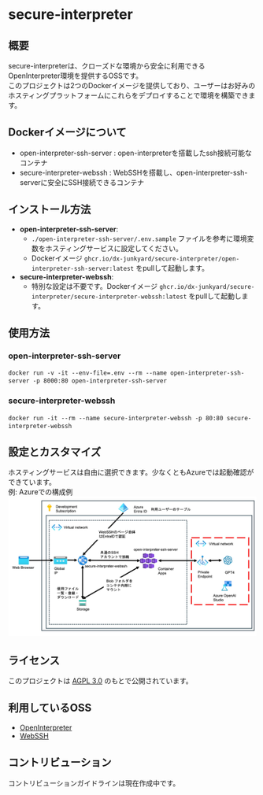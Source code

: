 # secure-interpreter

## 概要
secure-interpreterは、クローズドな環境から安全に利用できるOpenInterpreter環境を提供するOSSです。  
このプロジェクトは2つのDockerイメージを提供しており、ユーザーはお好みのホスティングプラットフォームにこれらをデプロイすることで環境を構築できます。

## Dockerイメージについて
- open-interpreter-ssh-server : open-interpreterを搭載したssh接続可能なコンテナ
- secure-interpreter-webssh : WebSSHを搭載し、open-interpreter-ssh-serverに安全にSSH接続できるコンテナ

## インストール方法
- **open-interpreter-ssh-server**: 
  - `./open-interpreter-ssh-server/.env.sample` ファイルを参考に環境変数をホスティングサービスに設定してください。
  - Dockerイメージ `ghcr.io/dx-junkyard/secure-interpreter/open-interpreter-ssh-server:latest` をpullして起動します。
- **secure-interpreter-webssh**: 
  - 特別な設定は不要です。Dockerイメージ `ghcr.io/dx-junkyard/secure-interpreter/secure-interpreter-webssh:latest` をpullして起動します。

## 使用方法
### open-interpreter-ssh-server
```
docker run -v -it --env-file=.env --rm --name open-interpreter-ssh-server -p 8000:80 open-interpreter-ssh-server
```

### secure-interpreter-webssh
```
docker run -it --rm --name secure-interpreter-webssh -p 80:80 secure-interpreter-webssh
```

## 設定とカスタマイズ
ホスティングサービスは自由に選択できます。少なくともAzureでは起動確認ができています。  
例: Azureでの構成例
![AzureHostingExample.jpg](https://raw.githubusercontent.com/dx-junkyard/secure-interpreter/main/docs/AzureHostingExample.jpg)

## ライセンス
このプロジェクトは [AGPL 3.0](https://www.gnu.org/licenses/agpl-3.0.html) のもとで公開されています。

## 利用しているOSS
- [OpenInterpreter](https://github.com/OpenInterpreter/open-interpreter)
- [WebSSH](https://github.com/huashengdun/webssh)

## コントリビューション
コントリビューションガイドラインは現在作成中です。
